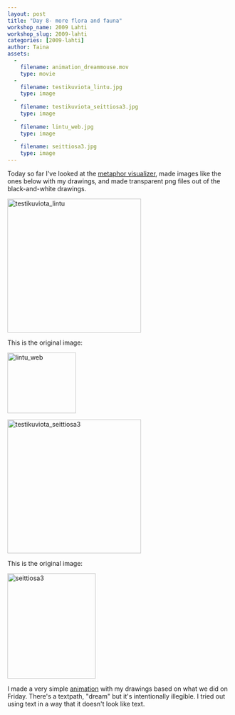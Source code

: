 ```yaml
---
layout: post
title: "Day 8- more flora and fauna"
workshop_name: 2009 Lahti
workshop_slug: 2009-lahti
categories: [2009-lahti]
author: Taina 
assets:
  -
    filename: animation_dreammouse.mov
    type: movie
  -
    filename: testikuviota_lintu.jpg
    type: image
  -
    filename: testikuviota_seittiosa3.jpg
    type: image
  -
    filename: lintu_web.jpg
    type: image
  -
    filename: seittiosa3.jpg
    type: image
---
```

Today so far I've looked at the <a href="http://workshops.nodebox.net/2009/?p=815">metaphor visualizer</a>, made images like the ones below with my drawings, and made transparent png files out of the black-and-white drawings.

<a href="http://workshops.nodebox.net/2009/wp-content/uploads/testikuviota_lintu.jpg"><img class="alignnone size-medium wp-image-1065" title="testikuviota_lintu" src="http://workshops.nodebox.net/2009/wp-content/uploads/testikuviota_lintu-300x300.jpg" alt="testikuviota_lintu" width="300" height="300" /></a>

This is the original image:

<a href="http://workshops.nodebox.net/2009/wp-content/uploads/lintu_web.jpg"><img class="alignnone size-full wp-image-1074" title="lintu_web" src="http://workshops.nodebox.net/2009/wp-content/uploads/lintu_web.jpg" alt="lintu_web" width="154" height="136" /></a>

<a href="http://workshops.nodebox.net/2009/wp-content/uploads/testikuviota_seittiosa3.jpg"><img class="alignnone size-medium wp-image-1067" title="testikuviota_seittiosa3" src="http://workshops.nodebox.net/2009/wp-content/uploads/testikuviota_seittiosa3-300x300.jpg" alt="testikuviota_seittiosa3" width="300" height="300" /></a>

This is the original image:

<a href="http://workshops.nodebox.net/2009/wp-content/uploads/seittiosa3.jpg"><img class="alignnone size-full wp-image-1083" title="seittiosa3" src="http://workshops.nodebox.net/2009/wp-content/uploads/seittiosa3.jpg" alt="seittiosa3" width="198" height="236" /></a>

I made a very simple <a href="http://workshops.nodebox.net/2009/wp-content/uploads/animation_dreammouse.mov">animation</a> with my drawings based on what we did on Friday. There's a textpath, "dream" but it's intentionally illegible. I tried out using text in a way that it doesn't look like text.
